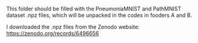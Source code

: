 This folder should be filled with the PneumoniaMNIST and PathMNIST dataset .npz files, which will be unpacked in the codes in fooders A and B.


I downloaded the .npz files from the Zenodo website: https://zenodo.org/records/6496656
